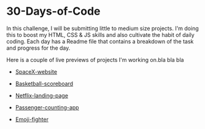 # 30-Days-of-Code
 
In this challenge, I will be submitting little to medium size projects. I'm doing this to boost my HTML, CSS & JS skills and also cultivate the habit of daily coding. Each day has a Readme file that contains a breakdown of the task and progress for the day. 

Here is a couple of live previews of projects I'm working on.bla bla bla



* [SpaceX-website](https://spacex-thegirlcoder.netlify.app/)

* [Basketball-scoreboard](https://basketballgame-scoreboard.netlify.app/)

* [Netflix-landing-page](https://netflix-thegirlcoder.netlify.app/)

* [Passenger-counting-app](https://passenger-counting-app.netlify.app/)

* [Emoji-fighter](https://pick-your-emoji-fighter.netlify.app/)